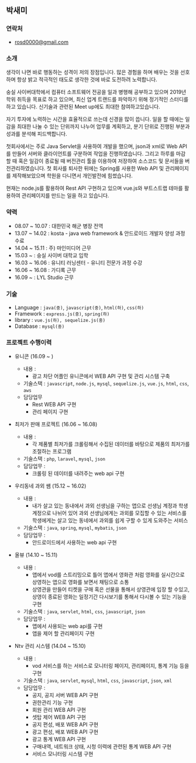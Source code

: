 ## 박새미

### 연락처
* rosd0000@gmail.com

### 소개
생각이 나면 바로 행동하는 성격이 저의 장점입니다. 많은 경험을 하며 배우는 것을 선호하며 항상 밝고 적극적인 태도로 생각한 것에 바로 도전하려 노력합니다.  

숭실 사이버대학에서 컴퓨터 소프트웨어 전공을 일과 병행해 공부하고 있으며 2019년 학위 취득을 목표로 하고 있으며, 최신 업계 트랜드를 파악하기 위해 정기적인 스터디를 하고 있습니다. 신기술과 관련된 Meet up에도  최대한 참여하고있습니다. 

자기 투자에 노력하는 시간을 효율적으로 쓰는데 신경을 많이 씁니다. 일을 할 때에는 일감을 최대한 나눌 수 있는 단위까지 나누어 업무를 계획하고, 분기 단위로  진행된 부분과 성과를 분석해 피드백합니다.

첫회사에서는 주로 Java Servlet을 사용하여 개발을 했으며, json과 xml로 Web API를 만들어 서버와 클라이언트를 구분하여 작업을 진행하였습니다. 그리고 하루를 마감 할 때 혹은 일감이 종료될 때 버전관리 툴을 이용하여 저장하여 소스코드 및 문서들을 버전관리하였습니다. 첫 회사를 퇴사한 뒤에는 Spring를 사용한 Web API 및 관리페이지를 제작해보았으며 학원을 다니면서 개인발전에 힘썼습니다.

현재는 node.js를 활용하여 Rest API 구현하고 있으며 vue.js와 부트스트랩 테마를 활용하여 관리페이지를 만드는 일을 하고 있습니다.

### 약력
* 08.07 ~ 10.07 : 대한민국 해군 병장 전역
* 13.07 ~ 14.02 : kosta - java web framework & 안드로이드 개발자 양성 과정 수료
* 14.04 ~ 15.11 : 주) 마인미디어 근무
* 15.03 ~ : 숭실 사이버 대학교 입학
* 16.03 ~ 16.06 : 유니티 러닝센터 - 유니티 전문가 과정 수강
* 16.06 ~ 16.08 : 가디록 근무
* 16.09 ~ : LYL Studio 근무


### 기술
* Language : `java(중)`, `javascript(중)`, `html(하)`, `css(하)`
* Framework : `express.js(중)`, `spring(하)`
* library : `vue.js(하), sequelize.js(중)`
* Database : `mysql(중)`

### 프로젝트 수행이력
* 유니콘 (16.09 ~ )
	- 내용 :
		- 광고 차단 어플인 유니콘에서 WEB API 구현 및 관리 시스템 구축
	- 기술스택 : `javascript`, `node.js`, `mysql`, `sequelize.js`, `vue.js`, `html`, `css`, `aws`
	- 담당업무
		- Rest WEB API 구현
		- 관리 페이지 구현

* 최저가 판매 프로젝트 (16.06 ~ 16.08)
	- 내용 :
		- 각 제품별 최저가를 크롤링해서 수집된 데이터를 바탕으로 제품의 최저가를 조절하는 프로그램
	- 기술스택 : `php`, `laravel`, `mysql`, `json`
	- 담당업무 : 
		- 크롤링 된 데이터를 내려주는 web api 구현

* 우리동네 과외 쌤 (15.12 ~ 16.02)
	- 내용 : 
		- 내가 살고 있는 동내에서 과외 선생님을 구하는 앱으로 선생님 계정과 학생 계정으로 나뉘어 있어 과외 선생님에게는 과외를 모집할 수 있는 서비스를 학생에게는 살고 있는 동네에서 과외를 쉽게 구할 수 있게 도와주는 서비스
	- 기술스택 : `java`, `spring`, `mysql`, `mybatis`, `json`
	- 담당업무 : 
		- 안드로이드에서 사용하는 web api 구현

* 올뷰 (14.10 ~ 15.11)
	- 내용 : 
		- 앱에서 vod를 스트리밍으로 틀어 앱에서 영화관 처럼 영화를 실시간으로 상영하는 앱으로 영화를 보면서 채팅으로 소통
		- 상영관을 만들어 티켓을 구매 혹은 선물을 통해서 상영관에 입장 할 수있고, 상영이 종료된 영화는 일정기간 다시보기를 통해서 다시볼 수 있는 기능을 구현
	- 기술스택 : `java`, `servlet`, `html`, `css`, `javascript`, `json`
	- 담당업무 : 
		- 앱에서 사용되는 web api를 구현
		- 앱을 제어 할 관리페이지 구현

* Ntv 관리 시스템 (14.04 ~ 15.10)
	- 내용 :
		- vod 서비스를 하는 서비스로 모니터링 페이지, 관리페이지, 통계 기능 등을 구현
	- 기술스택 : `java`, `servlet`, `mysql`, `html`, `css`, `javascript`, `json`, `xml`
	- 담당업무 :
		- 공지, 공지 서버 WEB API 구현
		- 권한관리 기능 구현
		- 회원 관리 WEB API 구현
		- 셋탑 제어 WEB API 구현
		- 공지 편성, 배포 WEB API 구현
		- 광고 편성, 배포 WEB API 구현 
		- 광고 통계 WEB API 구현
		- 구매내역, 네트워크 상태, 시청 이력에 관련된 통계 WEB API 구현
		- 서비스 모니터링 시스템 구현	


